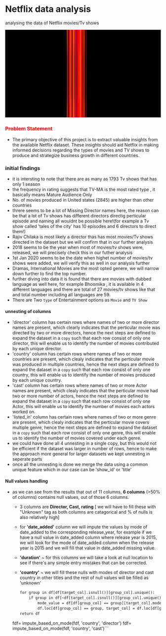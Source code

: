 # Netflix data analysis
 analysing the data of Netflix movies/Tv shows

![alt](Netflix-Projects.gif)



### <span style="color: red;">Problem Statement </span>
- The primary objective of this project is to extract valuable insights from the available Netflix dataset. These insights should aid Netflix in making informed decisions regarding the types of movies and TV shows to produce and strategize business growth in different countries.

### initial findings

- it is intersting to note that there are as many as 1793 Tv shows that has only 1 season
- the frequency in rating suggests that TV-MA is the most rated type , it basically means Mature Audience Only
- No. of movies produced in United states (2845) are higher than other countries 
- threre seems to be a lot of Missing Director names here, the reason can be that a lot of Tv shows has different directors directig perticular episode and naming all wouldnt be possible here!(for example a Tv show called 'tales of the city' has 10 episodes and 6 directors to direct them!)
- Rajiv Chilaka is most likely a director thas has most movies/Tv shows directed in the dataset but we will confirm that in our further analysis 
- 2018 seems to be the year when most of movies/tv shows were, released, we will precisely check this in our futher analysis 
- 1st Jan 2020 seems to be the date when highet number of movies/tv shows were added, we will verify this as well in our analysis further 
- Dramas, International Movies are the most opted genere, we will narrow down further to find the top number.
- further diving into data it is found that there are movies with dubbed language as well here, for example Bhoomika , it is available in 4 different languages and there are total of 27 movies/tv shows like that and total number including all languages are 59.
- There are Two ```type``` of Entertainment options as ```Movie``` and ```TV Show```

#### unnesting of columns 

- 'director' column has certain rows where names of two or more director names are present, which clearly indicates that the perticular movie was directed by two or more directors, hence the next steps are defined to expand the dataset in a ```copy``` such that each row consist of only one director, this will enable us to identify the number of movies contributed by each unique director.
- 'country' column has certain rows where names of two or more countries are present, which clealy indicates that the perticular movie was produced in multiple countries, hence the next steps are defined to expand the dataset in a ```copy``` such that each row consist of only one country, this will enable us to identify the number of movies produced by each unique country.
- 'cast' column has certain rows where names of two or more Actor names are present, which clealy indicates that the perticular movie had two or more number of actors, hence the next steps are defined to expand the dataset in a ```copy``` such that each row consist of only one Actor, this will enable us to identify the number of movies each actors worked on.
- 'listed_in' column has certain rows where names of two or more genre are present, which clealy indicates that the perticular movie covers multiple genre, hence the next steps are defined to expand the dataset in a ```copy``` such that each row consist of only one genre, this will enable us to identify the number of movies covered under each genre.
- we could have done all 4 unnesting in a single copy, but this would not be efficient if the dataset was larger in number of rows, hence to make the approach more general for larger datasets we kept unnesting in seperate parts 
- once all the unnesting is done we merge the data using a common unique feature which in our case can be 'show_id' or 'title'

#### Null values handling

- as we can see from the results that out of 11 columns, **6 columns** (>50% of columns) contains null values, out of those 6 columns. 
    - 3 columns are **Director, Cast, rating** [ we will have to fill these with "Unknown" tag as both columns are catagorical and % of nulls is also relatively high]
    - for **'date_added'** column we will impute the values by mode of date_added to the corresponding release_year, for example if we have a null value in date_added column where release year is 2015, we will look for the mode of date_added column when the release year is 2015 and we will fill that value in date_added missing value.
    - **'duration'** ~ for this columns we will take a look at null location to see if there's any simple entry mistakes that can be corrected.
    - **'country'** ~ we will fill these nulls with modes of director and cast country in other titles and the rest of null values will be filled as 'unknown'

        ```def impute_based_on_mode(df, target_col, group_col):
        for group in df[df[target_col].isnull()][group_col].unique():
            if group in df[~df[target_col].isnull()][group_col].unique():
                mode_value = df[df[group_col] == group][target_col].mode().values[0]
                df.loc[df[group_col] == group, target_col] = df.loc[df[group_col] == group, target_col].fillna(mode_value)
        return df

    fdf= impute_based_on_mode(fdf, 'country', 'director')
    fdf= impute_based_on_mode(fdf, 'country', 'cast')```